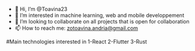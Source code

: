 - 👋 Hi, I’m @Toavina23
- 👀 I’m interested in machine learning, web and mobile developpement
- 💞️ I’m looking to collaborate on all projects that is open for collaboration
- 📫 How to reach me: zotoavina.andria@gmail.com

<!---
Toavina23/Toavina23 is a ✨ special ✨ repository because its `README.md` (this file) appears on your GitHub profile.
You can click the Preview link to take a look at your changes.
--->

#Main technologies interested in 
1-React
2-Flutter
3-Rust
